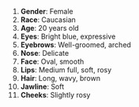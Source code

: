 1. **Gender**: Female
2. **Race**: Caucasian
3. **Age**: 20 years old
4. **Eyes**: Bright blue, expressive
5. **Eyebrows**: Well-groomed, arched
6. **Nose**: Delicate
7. **Face**: Oval, smooth
8. **Lips**: Medium full, soft, rosy
9. **Hair**: Long, wavy, brown
10. **Jawline**: Soft
11. **Cheeks**: Slightly rosy